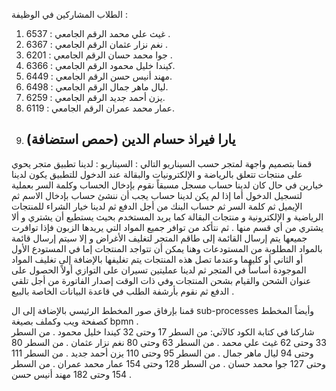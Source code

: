 الطلاب المشاركين في الوظيفة :
1)	غيث علي محمد      الرقم الجامعي : 6537 .
2)	نغم نزار عثمان        الرقم الجامعي : 6367 .
3)	جوا محمد حسان    الرقم الجامعي : 6201 .
4)	كيندا خليل محمود  الرقم الجامعي : 6366.
5)	مهند أنيس حسن     الرقم الجامعي : 6449.
6)	ليال ماهر جمال       الرقم الجامعي : 6498.
7)	يزن أحمد جديد       الرقم الجامعي : 6259.
8)	عمار محمد عمران    الرقم الجامعي : 6119.
9)	يارا فيراذ حسام الدين (حمص استضافة)
    --
قمنا بتصميم واجهة لمتجر حسب السيناريو التالي :
السيناريو :
لدينا تطبيق متجر يحوي على منتجات تتعلق بالرياضة و الإلكترونيات والبقالة عند الدخول للتطبيق يكون لدينا خيارين في حال كان لدينا حساب مسجل مسبقاً نقوم بإدخال الحساب وكلمة السر بعملية لتسجيل الدخول أما إذا لم يكن لدينا حساب يجب أن ننشئ حساب بإدخال الاسم ثم الإيميل ثم كلمة السر ثم حساب البنك من أجل الدفع ثم لدينا خيار الشراء للمنتجات الرياضية و الإلكترونية و منتجات البقالة كما يريد المستخدم بحيث يستطيع أن يشتري و ألا يشتري من أي قسم منها .
ثم نتأكد من توافر جميع المواد التي يريدها الزبون فإذا توافرت جميعها يتم إرسال القائمة إلى طاقم المتجر لتغليف الأغراض و إلا سيتم إرسال قائمة بالمواد المطلوبة من المستودعات وهنا يمكن أن تتواجد المنتجات إما في المستودع الأول أو الثاني أو كليهما وعندما تصل هذه المنتجات يتم تغليفها بالإضافة إلى تغليف المواد الموجودة أساساً في المتجر ثم لدينا عمليتين تسيران على التوازي أولاً الحصول على عنوان الشحن والقيام بشحن المنتجات وفي ذات الوقت إصدار الفاتورة من أجل تلقي الدفع ثم نقوم بأرشفة الطلب في قاعدة البيانات الخاصة بالبيع .  

قمنا بإرفاق صور المخطط الرئيسي بالإضافة إلى ال sub-processes وأيضاً المخطط كصفحة ويب وكملف بصيغة bpmn .  
شاركنا في كتابة الكود كالآتي:
من السطر 17 وحتى 32  كيندا خليل محمود  .
من السطر 33 وحتى 62 غيث علي محمد .
من السطر 63 وحتى 80 نغم نزار عثمان .
من السطر 80 وحتى 94 ليال ماهر جمال .
من السطر 95 وحتى 110 يزن أحمد جديد .
من السطر 111 وحتى 127 جوا محمد حسان .
من السطر 128 وحتى 154 عمار محمد عمران .
من السطر 154 وحتى 182 مهند أنيس حسن .

